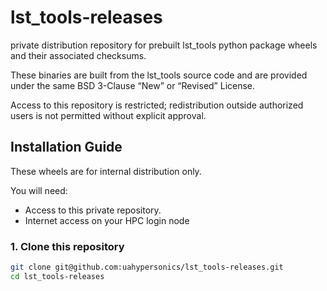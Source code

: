 # lst_tools-releases
private distribution repository for prebuilt lst_tools python package wheels and their associated checksums.

These binaries are built from the lst_tools source code and are provided under the same BSD 3-Clause “New” or “Revised” License.

Access to this repository is restricted; redistribution outside authorized users is not permitted without explicit approval.

## Installation Guide

These wheels are for internal distribution only.

You will need:
- Access to this private repository.
- Internet access on your HPC login node

### 1. Clone this repository
```bash
git clone git@github.com:uahypersonics/lst_tools-releases.git
cd lst_tools-releases
